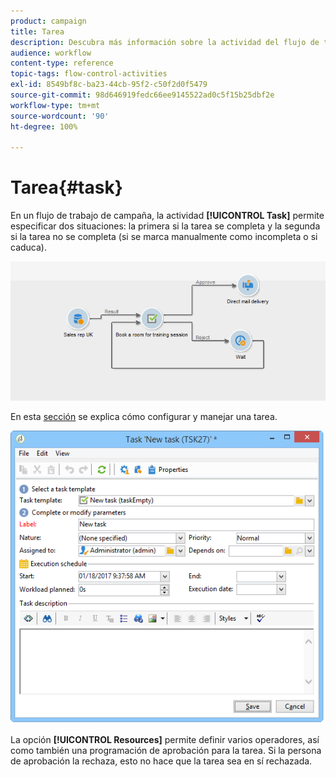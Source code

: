 ```yaml
---
product: campaign
title: Tarea
description: Descubra más información sobre la actividad del flujo de trabajo Tarea
audience: workflow
content-type: reference
topic-tags: flow-control-activities
exl-id: 8549bf8c-ba23-44cb-95f2-c50f2d0f5479
source-git-commit: 98d646919fedc66ee9145522ad0c5f15b25dbf2e
workflow-type: tm+mt
source-wordcount: '90'
ht-degree: 100%

---
```


# Tarea{#task}

En un flujo de trabajo de campaña, la actividad **[!UICONTROL Task]** permite especificar dos situaciones: la primera si la tarea se completa y la segunda si la tarea no se completa (si se marca manualmente como incompleta o si caduca).

![](assets/mrm_task_in_workflow.png)

En esta [sección](../../campaign/using/creating-and-managing-tasks.md) se explica cómo configurar y manejar una tarea.

![](assets/wkf_task_activity.png)

La opción **[!UICONTROL Resources]** permite definir varios operadores, así como también una programación de aprobación para la tarea. Si la persona de aprobación la rechaza, esto no hace que la tarea sea en sí rechazada.
